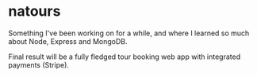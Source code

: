# natours
Something I've been working on for a while, and where I learned so much about Node, Express and MongoDB.

Final result will be a fully fledged tour booking web app with integrated payments (Stripe).
